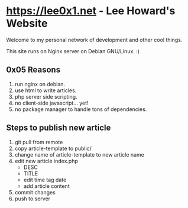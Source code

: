 # https://lee0x1.net - Lee Howard's Website

Welcome to my personal network of development and other cool things.

This site runs on Nginx server on Debian GNU/Linux. :)

## 0x05 Reasons
1. run nginx on debian.
2. use html to write articles.
3. php server side scripting.
4. no client-side javascript... yet!
5. no package manager to handle tons of dependencies.

## Steps to publish new article
1. git pull from remote
2. copy article-template to public/
3. change name of article-template to new article name
4. edit new article index.php
    - DESC
    - TITLE
    - edit time tag date
    - add article content
5. commit changes
6. push to server
